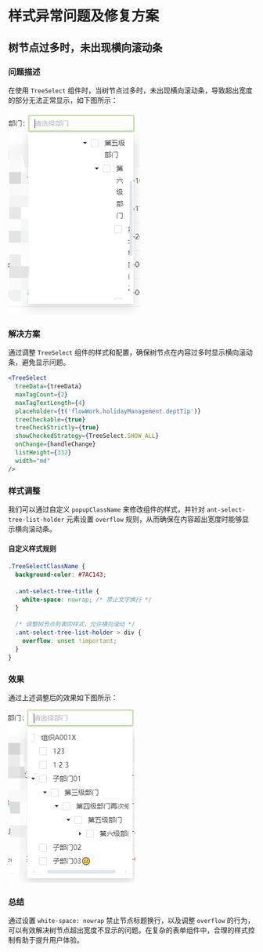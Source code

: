 # 样式异常问题及修复方案

## 树节点过多时，未出现横向滚动条

### 问题描述

在使用 `TreeSelect` 组件时，当树节点过多时，未出现横向滚动条，导致超出宽度的部分无法正常显示，如下图所示：

![样式异常](./附件/Snipaste_2024-10-22_15-30-47.png)

### 解决方案

通过调整 `TreeSelect` 组件的样式和配置，确保树节点在内容过多时显示横向滚动条，避免显示问题。

```jsx
<TreeSelect
  treeData={treeData}
  maxTagCount={2}
  maxTagTextLength={4}
  placeholder={t('flowWork.holidayManagement.deptTip')}
  treeCheckable={true}
  treeCheckStrictly={true}
  showCheckedStrategy={TreeSelect.SHOW_ALL}
  onChange={handleChange}
  listHeight={332}
  width="md"
/>
```

### 样式调整

我们可以通过自定义 `popupClassName` 来修改组件的样式，并针对 `ant-select-tree-list-holder` 元素设置 `overflow` 规则，从而确保在内容超出宽度时能够显示横向滚动条。

#### 自定义样式规则

```css
.TreeSelectClassName {
  background-color: #7AC143;

  .ant-select-tree-title {
    white-space: nowrap; /* 禁止文字换行 */
  }

  /* 调整树节点列表的样式，允许横向滚动 */
  .ant-select-tree-list-holder > div {
    overflow: unset !important;
  }
}
```

### 效果

通过上述调整后的效果如下图所示：

![修复后效果](./附件/Snipaste_2024-10-22_15-34-18.png)

### 总结

通过设置 `white-space: nowrap` 禁止节点标题换行，以及调整 `overflow` 的行为，可以有效解决树节点超出宽度不显示的问题。在复杂的表单组件中，合理的样式控制有助于提升用户体验。

